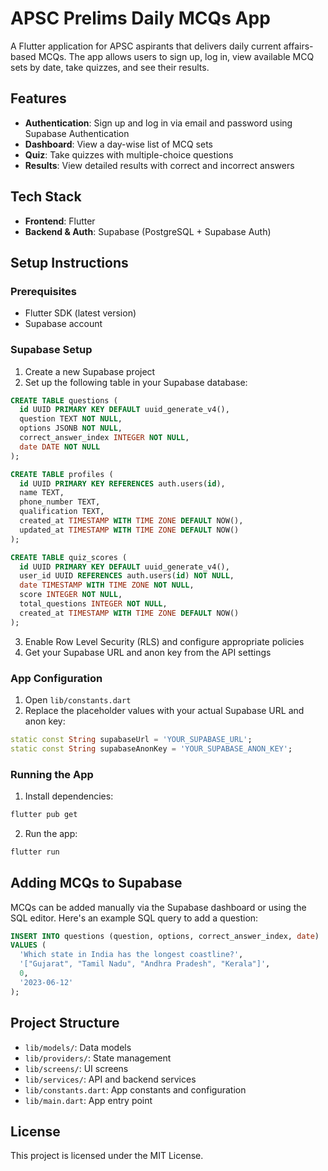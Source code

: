 # APSC Prelims Daily MCQs App

A Flutter application for APSC aspirants that delivers daily current affairs-based MCQs. The app allows users to sign up, log in, view available MCQ sets by date, take quizzes, and see their results.

## Features

- **Authentication**: Sign up and log in via email and password using Supabase Authentication
- **Dashboard**: View a day-wise list of MCQ sets
- **Quiz**: Take quizzes with multiple-choice questions
- **Results**: View detailed results with correct and incorrect answers

## Tech Stack

- **Frontend**: Flutter
- **Backend & Auth**: Supabase (PostgreSQL + Supabase Auth)

## Setup Instructions

### Prerequisites

- Flutter SDK (latest version)
- Supabase account

### Supabase Setup

1. Create a new Supabase project
2. Set up the following table in your Supabase database:

```sql
CREATE TABLE questions (
  id UUID PRIMARY KEY DEFAULT uuid_generate_v4(),
  question TEXT NOT NULL,
  options JSONB NOT NULL,
  correct_answer_index INTEGER NOT NULL,
  date DATE NOT NULL
);

CREATE TABLE profiles (
  id UUID PRIMARY KEY REFERENCES auth.users(id),
  name TEXT,
  phone_number TEXT,
  qualification TEXT,
  created_at TIMESTAMP WITH TIME ZONE DEFAULT NOW(),
  updated_at TIMESTAMP WITH TIME ZONE DEFAULT NOW()
);

CREATE TABLE quiz_scores (
  id UUID PRIMARY KEY DEFAULT uuid_generate_v4(),
  user_id UUID REFERENCES auth.users(id) NOT NULL,
  date TIMESTAMP WITH TIME ZONE NOT NULL,
  score INTEGER NOT NULL,
  total_questions INTEGER NOT NULL,
  created_at TIMESTAMP WITH TIME ZONE DEFAULT NOW()
);
```

3. Enable Row Level Security (RLS) and configure appropriate policies
4. Get your Supabase URL and anon key from the API settings

### App Configuration

1. Open `lib/constants.dart`
2. Replace the placeholder values with your actual Supabase URL and anon key:

```dart
static const String supabaseUrl = 'YOUR_SUPABASE_URL';
static const String supabaseAnonKey = 'YOUR_SUPABASE_ANON_KEY';
```

### Running the App

1. Install dependencies:
```bash
flutter pub get
```

2. Run the app:
```bash
flutter run
```

## Adding MCQs to Supabase

MCQs can be added manually via the Supabase dashboard or using the SQL editor. Here's an example SQL query to add a question:

```sql
INSERT INTO questions (question, options, correct_answer_index, date)
VALUES (
  'Which state in India has the longest coastline?',
  '["Gujarat", "Tamil Nadu", "Andhra Pradesh", "Kerala"]',
  0,
  '2023-06-12'
);
```

## Project Structure

- `lib/models/`: Data models
- `lib/providers/`: State management
- `lib/screens/`: UI screens
- `lib/services/`: API and backend services
- `lib/constants.dart`: App constants and configuration
- `lib/main.dart`: App entry point

## License

This project is licensed under the MIT License.
